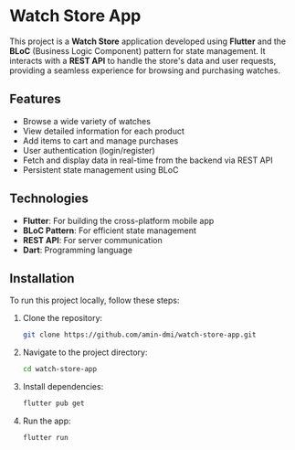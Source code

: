 # Watch Store App

This project is a **Watch Store** application developed using **Flutter** and the **BLoC** (Business Logic Component) pattern for state management. It interacts with a **REST API** to handle the store's data and user requests, providing a seamless experience for browsing and purchasing watches.

## Features

- Browse a wide variety of watches
- View detailed information for each product
- Add items to cart and manage purchases
- User authentication (login/register)
- Fetch and display data in real-time from the backend via REST API
- Persistent state management using BLoC

## Technologies

- **Flutter**: For building the cross-platform mobile app
- **BLoC Pattern**: For efficient state management
- **REST API**: For server communication
- **Dart**: Programming language

## Installation

To run this project locally, follow these steps:

1. Clone the repository:

    ```bash
    git clone https://github.com/amin-dmi/watch-store-app.git
    ```

2. Navigate to the project directory:

    ```bash
    cd watch-store-app
    ```

3. Install dependencies:

    ```bash
    flutter pub get
    ```

4. Run the app:

    ```bash
    flutter run
    ```
